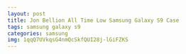 ```yaml
---
layout: post
title: Jon Bellion All Time Low Samsung Galaxy S9 Case
tags: samsung galaxy s9
categories: samsung
img: 1qqQ7UVkqsG4nmQcSkfQUI28j-lGiFZKS
---
```

